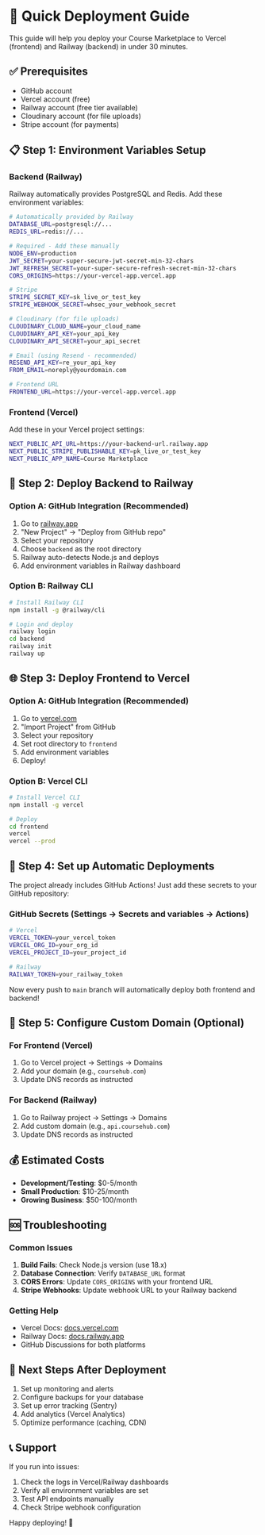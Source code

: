 # 🚀 Quick Deployment Guide

This guide will help you deploy your Course Marketplace to Vercel (frontend) and Railway (backend) in under 30 minutes.

## ✅ Prerequisites

- GitHub account
- Vercel account (free)
- Railway account (free tier available)
- Cloudinary account (for file uploads)
- Stripe account (for payments)

## 📋 Step 1: Environment Variables Setup

### Backend (Railway)
Railway automatically provides PostgreSQL and Redis. Add these environment variables:

```bash
# Automatically provided by Railway
DATABASE_URL=postgresql://...
REDIS_URL=redis://...

# Required - Add these manually
NODE_ENV=production
JWT_SECRET=your-super-secure-jwt-secret-min-32-chars
JWT_REFRESH_SECRET=your-super-secure-refresh-secret-min-32-chars
CORS_ORIGINS=https://your-vercel-app.vercel.app

# Stripe
STRIPE_SECRET_KEY=sk_live_or_test_key
STRIPE_WEBHOOK_SECRET=whsec_your_webhook_secret

# Cloudinary (for file uploads)
CLOUDINARY_CLOUD_NAME=your_cloud_name
CLOUDINARY_API_KEY=your_api_key
CLOUDINARY_API_SECRET=your_api_secret

# Email (using Resend - recommended)
RESEND_API_KEY=re_your_api_key
FROM_EMAIL=noreply@yourdomain.com

# Frontend URL
FRONTEND_URL=https://your-vercel-app.vercel.app
```

### Frontend (Vercel)
Add these in your Vercel project settings:

```bash
NEXT_PUBLIC_API_URL=https://your-backend-url.railway.app
NEXT_PUBLIC_STRIPE_PUBLISHABLE_KEY=pk_live_or_test_key
NEXT_PUBLIC_APP_NAME=Course Marketplace
```

## 🚀 Step 2: Deploy Backend to Railway

### Option A: GitHub Integration (Recommended)
1. Go to [railway.app](https://railway.app)
2. "New Project" → "Deploy from GitHub repo"
3. Select your repository
4. Choose `backend` as the root directory
5. Railway auto-detects Node.js and deploys
6. Add environment variables in Railway dashboard

### Option B: Railway CLI
```bash
# Install Railway CLI
npm install -g @railway/cli

# Login and deploy
railway login
cd backend
railway init
railway up
```

## 🌐 Step 3: Deploy Frontend to Vercel

### Option A: GitHub Integration (Recommended)
1. Go to [vercel.com](https://vercel.com)
2. "Import Project" from GitHub
3. Select your repository
4. Set root directory to `frontend`
5. Add environment variables
6. Deploy!

### Option B: Vercel CLI
```bash
# Install Vercel CLI
npm install -g vercel

# Deploy
cd frontend
vercel
vercel --prod
```

## 🔄 Step 4: Set up Automatic Deployments

The project already includes GitHub Actions! Just add these secrets to your GitHub repository:

### GitHub Secrets (Settings → Secrets and variables → Actions)
```bash
# Vercel
VERCEL_TOKEN=your_vercel_token
VERCEL_ORG_ID=your_org_id
VERCEL_PROJECT_ID=your_project_id

# Railway
RAILWAY_TOKEN=your_railway_token
```

Now every push to `main` branch will automatically deploy both frontend and backend!

## 🔗 Step 5: Configure Custom Domain (Optional)

### For Frontend (Vercel)
1. Go to Vercel project → Settings → Domains
2. Add your domain (e.g., `coursehub.com`)
3. Update DNS records as instructed

### For Backend (Railway)
1. Go to Railway project → Settings → Domains
2. Add custom domain (e.g., `api.coursehub.com`)
3. Update DNS records as instructed

## 💰 Estimated Costs

- **Development/Testing**: $0-5/month
- **Small Production**: $10-25/month
- **Growing Business**: $50-100/month

## 🆘 Troubleshooting

### Common Issues

1. **Build Fails**: Check Node.js version (use 18.x)
2. **Database Connection**: Verify `DATABASE_URL` format
3. **CORS Errors**: Update `CORS_ORIGINS` with your frontend URL
4. **Stripe Webhooks**: Update webhook URL to your Railway backend

### Getting Help
- Vercel Docs: [docs.vercel.com](https://docs.vercel.com)
- Railway Docs: [docs.railway.app](https://docs.railway.app)
- GitHub Discussions for both platforms

## 🎯 Next Steps After Deployment

1. Set up monitoring and alerts
2. Configure backups for your database
3. Set up error tracking (Sentry)
4. Add analytics (Vercel Analytics)
5. Optimize performance (caching, CDN)

## 📞 Support

If you run into issues:
1. Check the logs in Vercel/Railway dashboards
2. Verify all environment variables are set
3. Test API endpoints manually
4. Check Stripe webhook configuration

Happy deploying! 🚀
